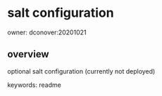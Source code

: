 # salt configuration
owner: dconover:20201021   


## overview
optional salt configuration (currently not deployed)



keywords: readme 
